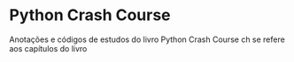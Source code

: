 # Python Crash Course

Anotações e códigos de estudos do livro Python Crash Course
ch se refere aos capítulos do livro
